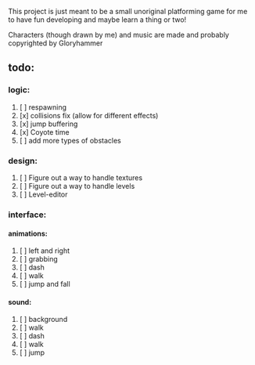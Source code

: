 This project is just meant to be a small unoriginal platforming game
for me to have fun developing and maybe learn a thing or two! 


Characters (though drawn by me) and music are made and probably copyrighted by Gloryhammer

## todo:

### logic:
1. [ ] respawning
2. [x] collisions fix (allow for different effects)
3. [x] jump buffering
4. [x] Coyote time
5. [ ] add more types of obstacles

### design:
1. [ ] Figure out a way to handle textures 
2. [ ] Figure out a way to handle levels
3. [ ] Level-editor

### interface:

#### animations:
1. [ ] left and right        
2. [ ] grabbing             
3. [ ] dash                 
4. [ ] walk                    
5. [ ] jump and fall    

#### sound:
1. [ ] background  
2. [ ] walk   
3. [ ] dash    
4. [ ] walk        
5. [ ] jump      
